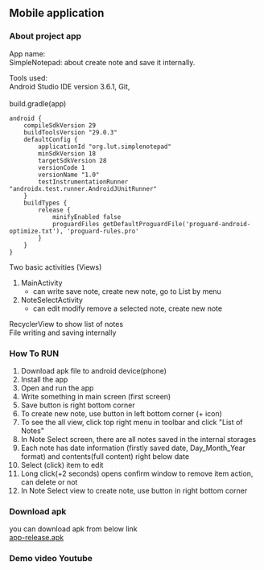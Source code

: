 ## Mobile application

### About project app     

App name:  
SimpleNotepad: about create note and save it internally.


Tools used:  
Android Studio IDE version 3.6.1, Git,    
<br>
build.gradle(app)  
```
android {
    compileSdkVersion 29
    buildToolsVersion "29.0.3"
    defaultConfig {
        applicationId "org.lut.simplenotepad"
        minSdkVersion 18
        targetSdkVersion 28
        versionCode 1
        versionName "1.0"
        testInstrumentationRunner "androidx.test.runner.AndroidJUnitRunner"
    }
    buildTypes {
        release {
            minifyEnabled false
            proguardFiles getDefaultProguardFile('proguard-android-optimize.txt'), 'proguard-rules.pro'
        }
    }
}
```

Two basic activities (Views)      
  1. MainActivity      
      - can write save note, create new note, go to List by menu
  2. NoteSelectActivity    
      - can edit modify remove a selected note, create new note

RecyclerView to show list of notes  
File writing and saving internally  


### How To RUN  
1. Download apk file to android device(phone)
2. Install the app 
3. Open and run the app
4. Write something in main screen (first screen)
5. Save button is right bottom corner
6. To create new note, use button in left bottom corner (+ icon)
7. To see the all view, click top right menu in toolbar and click "List of Notes"
8. In Note Select screen, there are all notes saved in the internal storages
9. Each note has date information (firstly saved date, Day_Month_Year format) and contents(full content) right below date
10. Select (click) item to edit 
11. Long click(+2 seconds) opens confirm window to remove item action, can delete or not
12. In Note Select view to create note, use button in right bottom corner  


### Download apk
you can download apk from below link  
[app-release.apk](https://drive.google.com/file/d/1gDkyhOO0ezmU08OeC18uJFCkkxcB1zcw/view?usp=sharing)  
  

### Demo video Youtube
  

